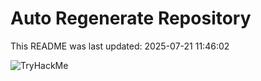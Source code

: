 # Auto Regenerate Repository

This README was last updated: 2025-07-21 11:46:02

 ![TryHackMe](https://tryhackme.com/badge/533634)